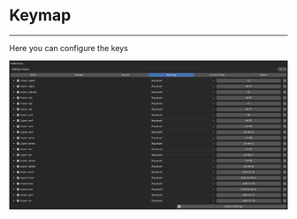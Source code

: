# Keymap

___

Here you can configure the keys

![keymaps centered](../blender-images/panels/Keymap.png)
